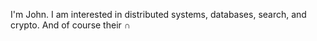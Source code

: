 I'm John. I am interested in distributed systems, databases, search, and crypto. And of course their ∩
